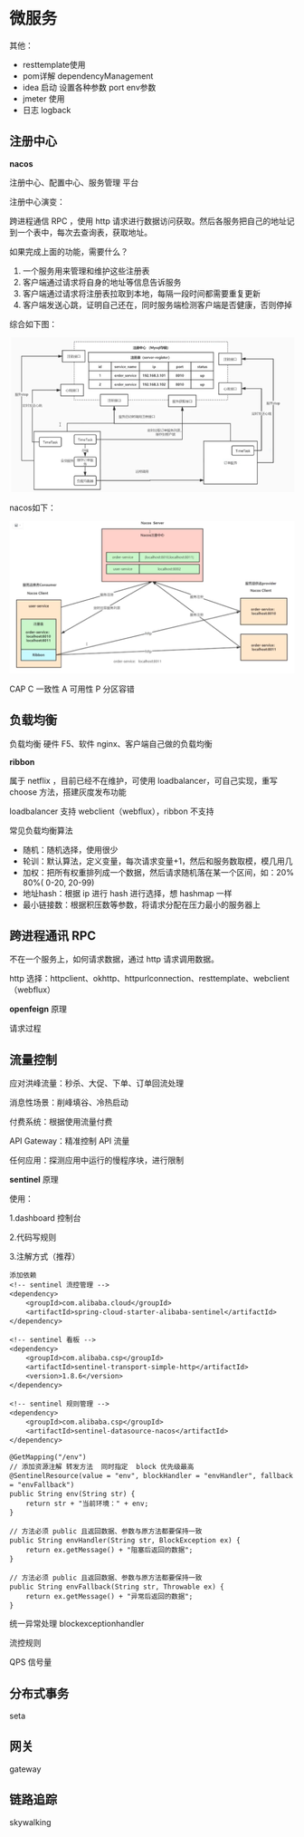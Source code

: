 # 微服务

其他：

- resttemplate使用
- pom详解 dependencyManagement
- idea 启动 设置各种参数 port env参数
- jmeter 使用
- 日志 logback

## 注册中心

**nacos**

注册中心、配置中心、服务管理 平台

注册中心演变：

跨进程通信 RPC ，使用 http 请求进行数据访问获取。然后各服务把自己的地址记到一个表中，每次去查询表，获取地址。

如果完成上面的功能，需要什么？

1. 一个服务用来管理和维护这些注册表
2. 客户端通过请求将自身的地址等信息告诉服务
3. 客户端通过请求将注册表拉取到本地，每隔一段时间都需要重复更新
4. 客户端发送心跳，证明自己还在，同时服务端检测客户端是否健康，否则停掉

综合如下图：

![image-20230829103208613](pic/image-20230829103208613.png)

nacos如下：

![nacos](pic/nacos.png)

CAP C 一致性 A 可用性 P 分区容错

## 负载均衡

负载均衡 硬件 F5、软件 nginx、客户端自己做的负载均衡

**ribbon**

属于 netflix ，目前已经不在维护，可使用 loadbalancer，可自己实现，重写 choose 方法，搭建灰度发布功能

loadbalancer 支持 webclient（webflux），ribbon 不支持

常见负载均衡算法

- 随机：随机选择，使用很少
- 轮训：默认算法，定义变量，每次请求变量+1，然后和服务数取模，模几用几
- 加权：把所有权重排列成一个数据，然后请求随机落在某一个区间，如：20% 80%( 0-20, 20-99)
- 地址hash：根据 ip 进行 hash 进行选择，想 hashmap 一样
- 最小链接数：根据积压数等参数，将请求分配在压力最小的服务器上

## 跨进程通讯 RPC

不在一个服务上，如何请求数据，通过 http 请求调用数据。

http 选择：httpclient、okhttp、httpurlconnection、resttemplate、webclient（webflux）

**openfeign** 原理

请求过程



## 流量控制

应对洪峰流量：秒杀、大促、下单、订单回流处理

消息性场景：削峰填谷、冷热启动

付费系统：根据使用流量付费

API Gateway：精准控制 API 流量

任何应用：探测应用中运行的慢程序块，进行限制

**sentinel** 原理

使用：

1.dashboard 控制台

2.代码写规则

3.注解方式（推荐）

```
添加依赖
<!-- sentinel 流控管理 -->
<dependency>
	<groupId>com.alibaba.cloud</groupId>
	<artifactId>spring-cloud-starter-alibaba-sentinel</artifactId>
</dependency>

<!-- sentinel 看板 -->
<dependency>
	<groupId>com.alibaba.csp</groupId>
	<artifactId>sentinel-transport-simple-http</artifactId>
	<version>1.8.6</version>
</dependency>

<!-- sentinel 规则管理 -->
<dependency>
	<groupId>com.alibaba.csp</groupId>
	<artifactId>sentinel-datasource-nacos</artifactId>
</dependency>
```

```
@GetMapping("/env")
// 添加资源注解 转发方法  同时指定  block 优先级最高
@SentinelResource(value = "env", blockHandler = "envHandler", fallback = "envFallback")
public String env(String str) {
	return str + "当前环境：" + env;
}

// 方法必须 public 且返回数据、参数与原方法都要保持一致
public String envHandler(String str, BlockException ex) {
	return ex.getMessage() + "阻塞后返回的数据";
}

// 方法必须 public 且返回数据、参数与原方法都要保持一致
public String envFallback(String str, Throwable ex) {
	return ex.getMessage() + "异常后返回的数据";
}
```

统一异常处理 blockexceptionhandler

流控规则

QPS 信号量

## 分布式事务

seta

## 网关

gateway

## 链路追踪

skywalking